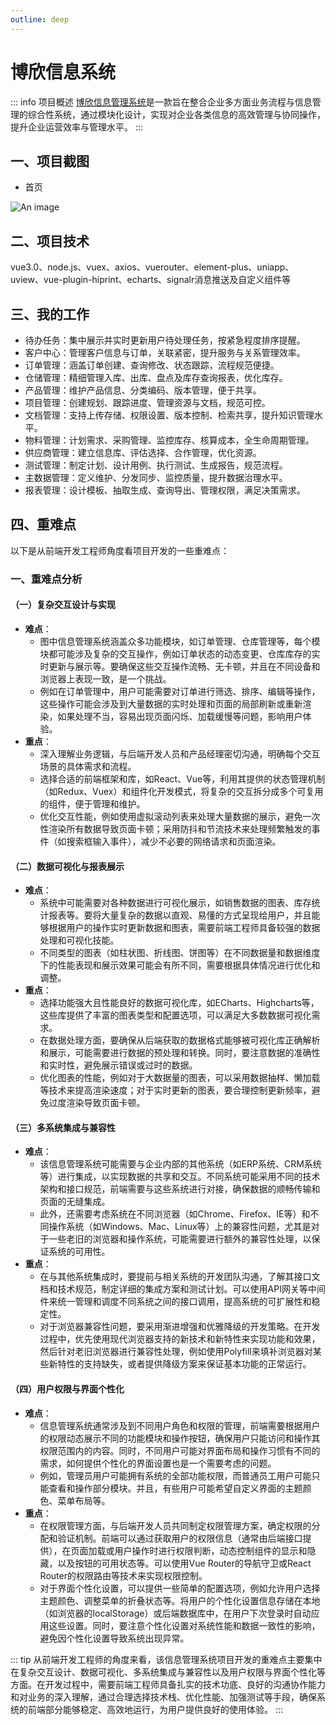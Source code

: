 ```yaml
---
outline: deep
---
```

# 博欣信息系统

::: info 项目概述
[博欣信息管理系统](http://150.158.175.93:8268/#/home)是一款旨在整合企业多方面业务流程与信息管理的综合性系统，通过模块化设计，实现对企业各类信息的高效管理与协同操作，提升企业运营效率与管理水平。
:::


## 一、项目截图

- 首页

 ![An image](/item/ims-1.png)

## 二、项目技术

vue3.0、node.js、vuex、axios、vuerouter、element-plus、uniapp、uview、vue-plugin-hiprint、echarts、signalr消息推送及自定义组件等

## 三、我的工作

- 待办任务：集中展示并实时更新用户待处理任务，按紧急程度排序提醒。
- 客户中心：管理客户信息与订单，关联紧密，提升服务与关系管理效率。
- 订单管理：涵盖订单创建、查询修改、状态跟踪，流程规范便捷。
- 仓储管理：精细管理入库、出库、盘点及库存查询报表，优化库存。
- 产品管理：维护产品信息、分类编码、版本管理，便于共享。
- 项目管理：创建规划、跟踪进度、管理资源与文档，规范可控。
- 文档管理：支持上传存储、权限设置、版本控制、检索共享，提升知识管理水平。
- 物料管理：计划需求、采购管理、监控库存、核算成本，全生命周期管理。
- 供应商管理：建立信息库、评估选择、合作管理，优化资源。
- 测试管理：制定计划、设计用例、执行测试、生成报告，规范流程。
- 主数据管理：定义维护、分发同步、监控质量，提升数据治理水平。
- 报表管理：设计模板、抽取生成、查询导出、管理权限，满足决策需求。

## 四、重难点

以下是从前端开发工程师角度看项目开发的一些重难点：

### 一、重难点分析

#### （一）复杂交互设计与实现
- **难点**：
    - 图中信息管理系统涵盖众多功能模块，如订单管理、仓库管理等，每个模块都可能涉及复杂的交互操作，例如订单状态的动态变更、仓库库存的实时更新与展示等。要确保这些交互操作流畅、无卡顿，并且在不同设备和浏览器上表现一致，是一个挑战。
    - 例如在订单管理中，用户可能需要对订单进行筛选、排序、编辑等操作，这些操作可能会涉及到大量数据的实时处理和页面的局部刷新或重新渲染，如果处理不当，容易出现页面闪烁、加载缓慢等问题，影响用户体验。
- **重点**：
    - 深入理解业务逻辑，与后端开发人员和产品经理密切沟通，明确每个交互场景的具体需求和流程。
    - 选择合适的前端框架和库，如React、Vue等，利用其提供的状态管理机制（如Redux、Vuex）和组件化开发模式，将复杂的交互拆分成多个可复用的组件，便于管理和维护。
    - 优化交互性能，例如使用虚拟滚动列表来处理大量数据的展示，避免一次性渲染所有数据导致页面卡顿；采用防抖和节流技术来处理频繁触发的事件（如搜索框输入事件），减少不必要的网络请求和页面渲染。

#### （二）数据可视化与报表展示
- **难点**：
    - 系统中可能需要对各种数据进行可视化展示，如销售数据的图表、库存统计报表等。要将大量复杂的数据以直观、易懂的方式呈现给用户，并且能够根据用户的操作实时更新数据和图表，需要前端工程师具备较强的数据处理和可视化技能。
    - 不同类型的图表（如柱状图、折线图、饼图等）在不同数据量和数据维度下的性能表现和展示效果可能会有所不同，需要根据具体情况进行优化和调整。
- **重点**：
    - 选择功能强大且性能良好的数据可视化库，如ECharts、Highcharts等，这些库提供了丰富的图表类型和配置选项，可以满足大多数数据可视化需求。
    - 在数据处理方面，要确保从后端获取的数据格式能够被可视化库正确解析和展示，可能需要进行数据的预处理和转换。同时，要注意数据的准确性和实时性，避免展示错误或过时的数据。
    - 优化图表的性能，例如对于大数据量的图表，可以采用数据抽样、懒加载等技术来提高渲染速度；对于实时更新的图表，要合理控制更新频率，避免过度渲染导致页面卡顿。

#### （三）多系统集成与兼容性
- **难点**：
    - 该信息管理系统可能需要与企业内部的其他系统（如ERP系统、CRM系统等）进行集成，以实现数据的共享和交互。不同系统可能采用不同的技术架构和接口规范，前端需要与这些系统进行对接，确保数据的顺畅传输和页面的无缝集成。
    - 此外，还需要考虑系统在不同浏览器（如Chrome、Firefox、IE等）和不同操作系统（如Windows、Mac、Linux等）上的兼容性问题，尤其是对于一些老旧的浏览器和操作系统，可能需要进行额外的兼容性处理，以保证系统的可用性。
- **重点**：
    - 在与其他系统集成时，要提前与相关系统的开发团队沟通，了解其接口文档和技术规范，制定详细的集成方案和测试计划。可以使用API网关等中间件来统一管理和调度不同系统之间的接口调用，提高系统的可扩展性和稳定性。
    - 对于浏览器兼容性问题，要采用渐进增强和优雅降级的开发策略。在开发过程中，优先使用现代浏览器支持的新技术和新特性来实现功能和效果，然后针对老旧浏览器进行兼容性处理，例如使用Polyfill来填补浏览器对某些新特性的支持缺失，或者提供降级方案来保证基本功能的正常运行。

#### （四）用户权限与界面个性化
- **难点**：
    - 信息管理系统通常涉及到不同用户角色和权限的管理，前端需要根据用户的权限动态展示不同的功能模块和操作按钮，确保用户只能访问和操作其权限范围内的内容。同时，不同用户可能对界面布局和操作习惯有不同的需求，如何提供个性化的界面设置也是一个需要考虑的问题。
    - 例如，管理员用户可能拥有系统的全部功能权限，而普通员工用户可能只能查看和操作部分模块。并且，有些用户可能希望自定义界面的主题颜色、菜单布局等。
- **重点**：
    - 在权限管理方面，与后端开发人员共同制定权限管理方案，确定权限的分配和验证机制。前端可以通过获取用户的权限信息（通常由后端接口提供），在页面加载或用户操作时进行权限判断，动态控制组件的显示和隐藏，以及按钮的可用状态等。可以使用Vue Router的导航守卫或React Router的权限路由等技术来实现权限控制。
    - 对于界面个性化设置，可以提供一些简单的配置选项，例如允许用户选择主题颜色、调整菜单的折叠状态等。将用户的个性化设置信息存储在本地（如浏览器的localStorage）或后端数据库中，在用户下次登录时自动应用这些设置。同时，要注意个性化设置对系统性能和数据一致性的影响，避免因个性化设置导致系统出现异常。

::: tip
从前端开发工程师的角度来看，该信息管理系统项目开发的重难点主要集中在复杂交互设计、数据可视化、多系统集成与兼容性以及用户权限与界面个性化等方面。在开发过程中，需要前端工程师具备扎实的技术功底、良好的沟通协作能力和对业务的深入理解，通过合理选择技术栈、优化性能、加强测试等手段，确保系统的前端部分能够稳定、高效地运行，为用户提供良好的使用体验。
:::
